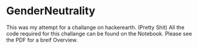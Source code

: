# GenderNeutrality
This was my attempt for a challange on hackerearth. (Pretty Shit)
All the code required for this challange can be found on the Notebook.
Please see the PDF for a breif Overview.
